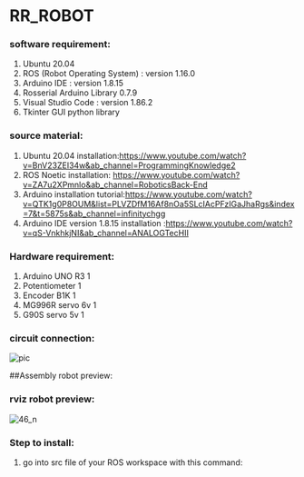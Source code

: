 # RR_ROBOT
### software requirement:

1. Ubuntu 20.04
2. ROS (Robot Operating System) :  version 1.16.0 
3. Arduino IDE : version 1.8.15 
4. Rosserial Arduino Library 0.7.9
5. Visual Studio Code :  version 1.86.2 
6. Tkinter GUI python library

### source material:

1. Ubuntu 20.04 installation:https://www.youtube.com/watch?v=BnV23ZEI34w&ab_channel=ProgrammingKnowledge2
2. ROS Noetic installation: https://www.youtube.com/watch?v=ZA7u2XPmnlo&ab_channel=RoboticsBack-End
3. Arduino installation tutorial:https://www.youtube.com/watch?v=QTK1g0P8OUM&list=PLVZDfM16Af8nOa5SLcIAcPFzIGaJhaRgs&index=7&t=5875s&ab_channel=infinitychgg
3. Arduino IDE version 1.8.15 installation :https://www.youtube.com/watch?v=qS-VnkhkjNI&ab_channel=ANALOGTecHII


### Hardware requirement:

1. Arduino UNO R3   1
2. Potentiometer    1
3. Encoder B1K      1
4. MG996R servo 6v  1
5. G90S servo 5v    1


### circuit connection:

![pic ](https://github.com/Panumart22/Panumart_0104/assets/154341326/ff87c2d9-833e-4717-83b6-9cbd0bccbdb0)

##Assembly robot preview:



### rviz robot preview:

![46_n](https://github.com/Panumart22/Panumart_0104/assets/154341326/6d161f5b-f1cf-434c-8b7c-9749e2ae3b6d)


### Step to install:
1. go into src file of your ROS workspace with this command:




